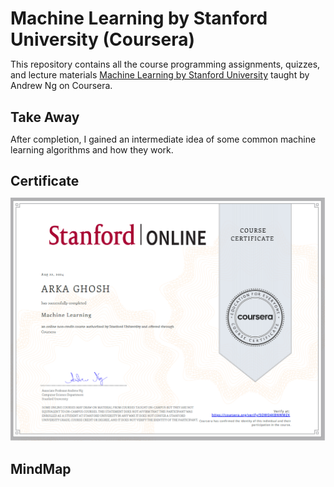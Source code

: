 # Machine Learning by Stanford University (Coursera)

This repository contains all the course programming assignments, quizzes, and lecture materials [Machine Learning by Stanford University](https://www.coursera.org/learn/machine-learning/) taught by Andrew Ng on Coursera.

## Take Away

After completion, I gained an intermediate idea of some common machine learning algorithms and how they work.

## Certificate

[<img src='./Certificate_ML.PNG'>](https://coursera.org/share/533b2057a2643966af6b2df2586587b9)

<!-- ## Contents

- [Assignments](https://github.com/SHANK885/Machine-Learning-Andrew-Ng/tree/master/Assignments)
- [Lectures](https://github.com/SHANK885/Machine-Learning-Andrew-Ng/tree/master/Lectures)
- [Quizzes](https://github.com/SHANK885/Machine-Learning-Andrew-Ng/tree/master/Quizzes) -->

## MindMap
[Uploading aa<!DOCTYPE html>
<html>
<head>
<meta charset="UTF-8">
<meta name="viewport" content="width=device-width, initial-scale=1.0">
<meta http-equiv="X-UA-Compatible" content="ie=edge">
<title>Markmap</title>
<style>
* {
  margin: 0;
  padding: 0;
}
#mindmap {
  display: block;
  width: 100vw;
  height: 100vh;
}
</style>
<link rel="stylesheet" href="https://cdn.jsdelivr.net/npm/markmap-toolbar@0.17.0/dist/style.css">
</head>
<body>
<svg id="mindmap"></svg>
<script src="https://cdn.jsdelivr.net/npm/d3@7.8.5/dist/d3.min.js"></script><script src="https://cdn.jsdelivr.net/npm/markmap-view@0.17.0/dist/browser/index.js"></script><script src="https://cdn.jsdelivr.net/npm/markmap-toolbar@0.17.0/dist/index.js"></script><script>(r => {
                setTimeout(r);
              })(() => {
  const {
    markmap,
    mm
  } = window;
  const {
    el
  } = markmap.Toolbar.create(mm);
  el.setAttribute('style', 'position:absolute;bottom:20px;right:20px');
  document.body.append(el);
})</script><script>((getMarkmap, getOptions, root2, jsonOptions) => {
              const markmap = getMarkmap();
              window.mm = markmap.Markmap.create(
                "svg#mindmap",
                (getOptions || markmap.deriveOptions)(jsonOptions),
                root2
              );
            })(() => window.markmap,null,{"content":"Machine Learning by Stanford University (Coursera)","children":[{"content":"Take Away","children":[],"payload":{"lines":"4,5"}},{"content":"Certificate","children":[],"payload":{"lines":"8,9"}},{"content":"Projects","children":[{"content":"- <a href=\"https://github.com/SHANK885/Machine-Learning-Andrew-Ng/tree/master/Assignments/machine-learning-ex1\">EX - 1</a> : <em>Implementing and visualizing linear regression using gradient descent as optimizer. (Accuracy)</em>","children":[{"content":"<img src=\"/Visualizations/ex1.png\" alt=\"\">","children":[]}],"payload":{"lines":"20,21"}},{"content":"- <a href=\"https://github.com/SHANK885/Machine-Learning-Andrew-Ng/tree/master/Assignments/machine-learning-ex2\">EX - 2</a> : <em>Implementing and visualizing logistic regression using fminfunc as optimizer. (Training set accuracy: 89.0 %)</em>","children":[{"content":"<img src=\"/Visualizations/ex2.png\" alt=\"\">","children":[]},{"content":"<img src=\"/Visualizations/ex3.png\" alt=\"\">","children":[]},{"content":"<img src=\"/Visualizations/ex4.png\" alt=\"\">","children":[]},{"content":"<img src=\"/Visualizations/ex5.png\" alt=\"\">","children":[]},{"content":"<img src=\"/Visualizations/ex6.png\" alt=\"\">","children":[]},{"content":"<img src=\"/Visualizations/ex7.png\" alt=\"\">","children":[]},{"content":"<img src=\"/Visualizations/ex8.png\" alt=\"\">","children":[]}],"payload":{"lines":"24,25"}}],"payload":{"lines":"18,19"}},{"content":"Lectures","children":[{"content":"<a href=\"https://github.com/SHANK885/Machine-Learning-Andrew-Ng/blob/master/Lectures/Lecture1.pdf\">Lecture 1</a>","children":[],"payload":{"lines":"54,55"}},{"content":"<a href=\"https://github.com/SHANK885/Machine-Learning-Andrew-Ng/blob/master/Lectures/Lecture2.pdf\">Lecture 2</a>","children":[],"payload":{"lines":"55,56"}},{"content":"<a href=\"https://github.com/SHANK885/Machine-Learning-Andrew-Ng/blob/master/Lectures/Lecture3.pdf\">Lecture 3</a>","children":[],"payload":{"lines":"56,57"}},{"content":"<a href=\"https://github.com/SHANK885/Machine-Learning-Andrew-Ng/blob/master/Lectures/Lecture4.pdf\">Lecture 4</a>","children":[],"payload":{"lines":"57,58"}},{"content":"<a href=\"https://github.com/SHANK885/Machine-Learning-Andrew-Ng/blob/master/Lectures/Lecture5.pdf\">Lecture 5</a>","children":[],"payload":{"lines":"58,59"}},{"content":"<a href=\"https://github.com/SHANK885/Machine-Learning-Andrew-Ng/blob/master/Lectures/Lecture6.pdf\">Lecture 6</a>","children":[],"payload":{"lines":"59,60"}},{"content":"<a href=\"https://github.com/SHANK885/Machine-Learning-Andrew-Ng/blob/master/Lectures/Lecture7.pdf\">Lecture 7</a>","children":[],"payload":{"lines":"60,61"}},{"content":"<a href=\"https://github.com/SHANK885/Machine-Learning-Andrew-Ng/blob/master/Lectures/Lecture8.pdf\">Lecture 8</a>","children":[],"payload":{"lines":"61,62"}},{"content":"<a href=\"https://github.com/SHANK885/Machine-Learning-Andrew-Ng/blob/master/Lectures/Lecture9.pdf\">Lecture 9</a>","children":[],"payload":{"lines":"62,63"}},{"content":"<a href=\"https://github.com/SHANK885/Machine-Learning-Andrew-Ng/blob/master/Lectures/Lecture10.pdf\">Lecture 10</a>","children":[],"payload":{"lines":"63,64"}},{"content":"<a href=\"https://github.com/SHANK885/Machine-Learning-Andrew-Ng/blob/master/Lectures/Lecture11.pdf\">Lecture 11</a>","children":[],"payload":{"lines":"64,65"}},{"content":"<a href=\"https://github.com/SHANK885/Machine-Learning-Andrew-Ng/blob/master/Lectures/Lecture12.pdf\">Lecture 12</a>","children":[],"payload":{"lines":"65,66"}},{"content":"<a href=\"https://github.com/SHANK885/Machine-Learning-Andrew-Ng/blob/master/Lectures/Lecture13.pdf\">Lecture 13</a>","children":[],"payload":{"lines":"66,67"}},{"content":"<a href=\"https://github.com/SHANK885/Machine-Learning-Andrew-Ng/blob/master/Lectures/Lecture14.pdf\">Lecture 14</a>","children":[],"payload":{"lines":"67,68"}},{"content":"<a href=\"https://github.com/SHANK885/Machine-Learning-Andrew-Ng/blob/master/Lectures/Lecture15.pdf\">Lecture 15</a>","children":[],"payload":{"lines":"68,69"}},{"content":"<a href=\"https://github.com/SHANK885/Machine-Learning-Andrew-Ng/blob/master/Lectures/Lecture16.pdf\">Lecture 16</a>","children":[],"payload":{"lines":"69,70"}},{"content":"<a href=\"https://github.com/SHANK885/Machine-Learning-Andrew-Ng/blob/master/Lectures/Lecture17.pdf\">Lecture 17</a>","children":[],"payload":{"lines":"70,71"}},{"content":"<a href=\"https://github.com/SHANK885/Machine-Learning-Andrew-Ng/blob/master/Lectures/Lecture18.pdf\">Lecture 18</a>","children":[],"payload":{"lines":"71,73"}}],"payload":{"lines":"52,53"}},{"content":"Quizzes","children":[{"content":"<a href=\"https://github.com/SHANK885/Machine-Learning-Andrew-Ng/tree/master/Quizzes/Week%201\">Week 1</a>","children":[],"payload":{"lines":"75,76"}},{"content":"<a href=\"https://github.com/SHANK885/Machine-Learning-Andrew-Ng/tree/master/Quizzes/Week%202\">Week 2</a>","children":[],"payload":{"lines":"76,77"}},{"content":"<a href=\"https://github.com/SHANK885/Machine-Learning-Andrew-Ng/tree/master/Quizzes/Week%203\">Week 3</a>","children":[],"payload":{"lines":"77,78"}},{"content":"<a href=\"https://github.com/SHANK885/Machine-Learning-Andrew-Ng/tree/master/Quizzes/Week%204\">Week 4</a>","children":[],"payload":{"lines":"78,79"}},{"content":"<a href=\"https://github.com/SHANK885/Machine-Learning-Andrew-Ng/tree/master/Quizzes/Week%205\">Week 5</a>","children":[],"payload":{"lines":"79,80"}},{"content":"<a href=\"https://github.com/SHANK885/Machine-Learning-Andrew-Ng/tree/master/Quizzes/Week%206\">Week 6</a>","children":[],"payload":{"lines":"80,81"}},{"content":"<a href=\"https://github.com/SHANK885/Machine-Learning-Andrew-Ng/tree/master/Quizzes/Week%207\">Week 7</a>","children":[],"payload":{"lines":"81,82"}},{"content":"<a href=\"https://github.com/SHANK885/Machine-Learning-Andrew-Ng/tree/master/Quizzes/Week%208\">Week 8</a>","children":[],"payload":{"lines":"82,83"}},{"content":"<a href=\"https://github.com/SHANK885/Machine-Learning-Andrew-Ng/tree/master/Quizzes/Week%209\">Week 9</a>","children":[],"payload":{"lines":"83,84"}},{"content":"<a href=\"https://github.com/SHANK885/Machine-Learning-Andrew-Ng/tree/master/Quizzes/Week%2010\">Week 10</a>","children":[],"payload":{"lines":"84,85"}},{"content":"<a href=\"https://github.com/SHANK885/Machine-Learning-Andrew-Ng/tree/master/Quizzes/Week%2011\">Week 11</a>","children":[],"payload":{"lines":"85,86"}}],"payload":{"lines":"73,74"}}],"payload":{"lines":"0,1"}},{})</script>
</body>
</html>
aa.html…]()

## Projects

### - [EX - 1](https://github.com/SHANK885/Machine-Learning-Andrew-Ng/tree/master/Assignments/machine-learning-ex1): _Implementing and visualizing linear regression using gradient descent as optimizer. (Accuracy)_

![](/Visualizations/ex1.png)

### - [EX - 2](https://github.com/SHANK885/Machine-Learning-Andrew-Ng/tree/master/Assignments/machine-learning-ex2) : _Implementing and visualizing logistic regression using fminfunc as optimizer. (Training set accuracy: 89.0 %)_

![](/Visualizations/ex2.png)

- [EX - 3](https://github.com/SHANK885/Machine-Learning-Andrew-Ng/tree/master/Assignments/machine-learning-ex3) : _Implementing One vs All logistic regression._

![](/Visualizations/ex3.png)

- [EX - 4](https://github.com/SHANK885/Machine-Learning-Andrew-Ng/tree/master/Assignments/machine-learning-ex4) : _Implementing a neural net with some pre trained weights._

![](/Visualizations/ex4.png)

- [EX - 5](https://github.com/SHANK885/Machine-Learning-Andrew-Ng/tree/master/Assignments/machine-learning-ex5) : _Learning and tuning hyperparameters._

![](/Visualizations/ex5.png)

- [EX - 6](https://github.com/SHANK885/Machine-Learning-Andrew-Ng/tree/master/Assignments/machine-learning-ex6) : _Implementing an linear6SVM._

![](/Visualizations/ex6.png)

- [EX - 7](https://github.com/SHANK885/Machine-Learning-Andrew-Ng/tree/master/Assignments/machine-learning-ex7) : _Implementing a basic K-Means Clustering algorithm._

![](/Visualizations/ex7.png)

- [EX - 8](https://github.com/SHANK885/Machine-Learning-Andrew-Ng/tree/master/Assignments/machine-learning-ex8) : _Learning and visualizing testing parameters for a model._

![](/Visualizations/ex8.png)

## Lectures

- [Lecture 1](https://github.com/SHANK885/Machine-Learning-Andrew-Ng/blob/master/Lectures/Lecture1.pdf)
- [Lecture 2](https://github.com/SHANK885/Machine-Learning-Andrew-Ng/blob/master/Lectures/Lecture2.pdf)
- [Lecture 3](https://github.com/SHANK885/Machine-Learning-Andrew-Ng/blob/master/Lectures/Lecture3.pdf)
- [Lecture 4](https://github.com/SHANK885/Machine-Learning-Andrew-Ng/blob/master/Lectures/Lecture4.pdf)
- [Lecture 5](https://github.com/SHANK885/Machine-Learning-Andrew-Ng/blob/master/Lectures/Lecture5.pdf)
- [Lecture 6](https://github.com/SHANK885/Machine-Learning-Andrew-Ng/blob/master/Lectures/Lecture6.pdf)
- [Lecture 7](https://github.com/SHANK885/Machine-Learning-Andrew-Ng/blob/master/Lectures/Lecture7.pdf)
- [Lecture 8](https://github.com/SHANK885/Machine-Learning-Andrew-Ng/blob/master/Lectures/Lecture8.pdf)
- [Lecture 9](https://github.com/SHANK885/Machine-Learning-Andrew-Ng/blob/master/Lectures/Lecture9.pdf)
- [Lecture 10](https://github.com/SHANK885/Machine-Learning-Andrew-Ng/blob/master/Lectures/Lecture10.pdf)
- [Lecture 11](https://github.com/SHANK885/Machine-Learning-Andrew-Ng/blob/master/Lectures/Lecture11.pdf)
- [Lecture 12](https://github.com/SHANK885/Machine-Learning-Andrew-Ng/blob/master/Lectures/Lecture12.pdf)
- [Lecture 13](https://github.com/SHANK885/Machine-Learning-Andrew-Ng/blob/master/Lectures/Lecture13.pdf)
- [Lecture 14](https://github.com/SHANK885/Machine-Learning-Andrew-Ng/blob/master/Lectures/Lecture14.pdf)
- [Lecture 15](https://github.com/SHANK885/Machine-Learning-Andrew-Ng/blob/master/Lectures/Lecture15.pdf)
- [Lecture 16](https://github.com/SHANK885/Machine-Learning-Andrew-Ng/blob/master/Lectures/Lecture16.pdf)
- [Lecture 17](https://github.com/SHANK885/Machine-Learning-Andrew-Ng/blob/master/Lectures/Lecture17.pdf)
- [Lecture 18](https://github.com/SHANK885/Machine-Learning-Andrew-Ng/blob/master/Lectures/Lecture18.pdf)

## Quizzes

- [Week 1](https://github.com/SHANK885/Machine-Learning-Andrew-Ng/tree/master/Quizzes/Week%201)
- [Week 2](https://github.com/SHANK885/Machine-Learning-Andrew-Ng/tree/master/Quizzes/Week%202)
- [Week 3](https://github.com/SHANK885/Machine-Learning-Andrew-Ng/tree/master/Quizzes/Week%203)
- [Week 4](https://github.com/SHANK885/Machine-Learning-Andrew-Ng/tree/master/Quizzes/Week%204)
- [Week 5](https://github.com/SHANK885/Machine-Learning-Andrew-Ng/tree/master/Quizzes/Week%205)
- [Week 6](https://github.com/SHANK885/Machine-Learning-Andrew-Ng/tree/master/Quizzes/Week%206)
- [Week 7](https://github.com/SHANK885/Machine-Learning-Andrew-Ng/tree/master/Quizzes/Week%207)
- [Week 8](https://github.com/SHANK885/Machine-Learning-Andrew-Ng/tree/master/Quizzes/Week%208)
- [Week 9](https://github.com/SHANK885/Machine-Learning-Andrew-Ng/tree/master/Quizzes/Week%209)
- [Week 10](https://github.com/SHANK885/Machine-Learning-Andrew-Ng/tree/master/Quizzes/Week%2010)
- [Week 11](https://github.com/SHANK885/Machine-Learning-Andrew-Ng/tree/master/Quizzes/Week%2011)
